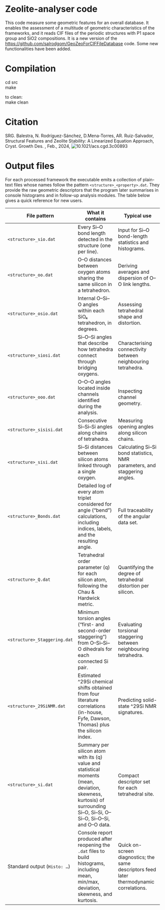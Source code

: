 # Zeolite-analyser code

This code measure some geometric features for an overall database. It enables the assessment of a multitude of geometric characteristics of the frameworks, and it reads CIF files of the periodic structures with P1 space group and SiO2 compositions.  It is a new version of the https://github.com/salrodgom/GeoZeoForCIFFileDatabase code. Some new functionalities have been added.

Compilation
===========
cd src<br>
make 

to clean:<br>
make clean

Citation
========
SRG. Balestra, N. Rodríguez-Sánchez, D.Mena-Torres, AR. Ruiz-Salvador, Structural Features and Zeolite Stability: A Linearized Equation Approach, Cryst. Growth Des. , Feb., 2024, ![10.1021/acs.cgd.3c00893](https://zenodo.org/badge/DOI/10.1021/acs.cgd.3c00893.svg)

Output files
============
For each processed framework the executable emits a collection of plain-text files whose names follow the pattern `<structure>_<property>.dat`. They provide the raw geometric descriptors that the program later summarises in console histograms and in follow-up analysis modules. The table below gives a quick reference for new users.

| File pattern | What it contains | Typical use |
|--------------|------------------|-------------|
| `<structure>_sio.dat` | Every Si–O bond length detected in the structure (one per line). | Input for Si–O bond-length statistics and histograms. |
| `<structure>_oo.dat` | O–O distances between oxygen atoms sharing the same silicon in a tetrahedron. | Deriving averages and dispersion of O–O link lengths. |
| `<structure>_osio.dat` | Internal O–Si–O angles within each SiO₄ tetrahedron, in degrees. | Assessing tetrahedral shape and distortion. |
| `<structure>_siosi.dat` | Si–O–Si angles that describe how tetrahedra connect through bridging oxygens. | Characterising connectivity between neighbouring tetrahedra. |
| `<structure>_ooo.dat` | O–O–O angles located inside channels identified during the analysis. | Inspecting channel geometry. |
| `<structure>_sisisi.dat` | Consecutive Si–Si–Si angles along chains of tetrahedra. | Measuring opening angles along silicon chains. |
| `<structure>_sisi.dat` | Si–Si distances between silicon atoms linked through a single oxygen. | Calculating Si–Si bond statistics, NMR parameters, and staggering angles. |
| `<structure>_Bonds.dat` | Detailed log of every atom triplet considered for angle (“bend”) calculations, including indices, labels, and the resulting angle. | Full traceability of the angular data set. |
| `<structure>_Q.dat` | Tetrahedral order parameter \(q\) for each silicon atom, following the Chau & Hardwick metric. | Quantifying the degree of tetrahedral distortion per silicon. |
| `<structure>_Staggering.dat` | Minimum torsion angles (“first- and second-order staggering”) from O–Si–Si–O dihedrals for each connected Si pair. | Evaluating torsional staggering between neighbouring tetrahedra. |
| `<structure>_29SiNMR.dat` | Estimated ^29Si chemical shifts obtained from four literature correlations (in-house, Fyfe, Dawson, Thomas) plus the silicon index. | Predicting solid-state ^29Si NMR signatures. |
| `<structure>_si.dat` | Summary per silicon atom with its \(q\) value and statistical moments (mean, deviation, skewness, kurtosis) of surrounding Si–O, Si–Si, O–Si–O, Si–O–Si, and O–O data. | Compact descriptor set for each tetrahedral site. |
| Standard output (`Histo: …`) | Console report produced after reopening the `.dat` files to build histograms, including mean, min/max, deviation, skewness, and kurtosis. | Quick on-screen diagnostics; the same descriptors feed later thermodynamic correlations. |
